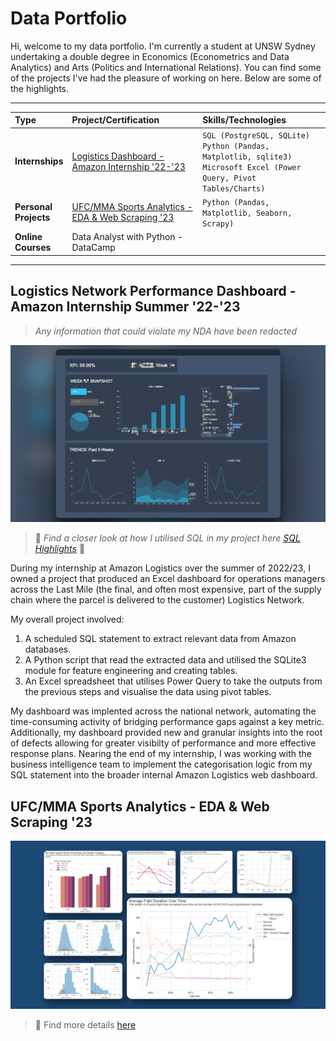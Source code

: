 # Data Portfolio

Hi, welcome to my data portfolio. I'm currently a student at UNSW Sydney undertaking a double degree in Economics (Econometrics and Data Analytics) and Arts (Politics and International Relations). You can find some of the projects I've had the pleasure of working on here. Below are some of the highlights.  

---
| Type | Project/Certification | Skills/Technologies | 
| :--- | :-------------------- | :------- | 
|**Internships**| [Logistics Dashboard - Amazon Internship '22-'23](#logistics-network-performance-dashboard---amazon-internship-summer-22-23) |`SQL (PostgreSQL, SQLite)`<br>`Python (Pandas, Matplotlib, sqlite3)` <br> `Microsoft Excel (Power Query, Pivot Tables/Charts)`|
|**Personal<br>Projects**|[UFC/MMA Sports Analytics - EDA & Web Scraping '23](#ufcmma-sports-analytics---eda--web-scraping-23)|`Python (Pandas, Matplotlib, Seaborn, Scrapy)`|
|**Online<br>Courses**| Data Analyst with Python - DataCamp | |

---

## Logistics Network Performance Dashboard - Amazon Internship Summer '22-'23
  
> *Any information that could violate my NDA have been redacted*

![amzl-dashboard-screenshot](assets/wide_amzl-dashboard-screenshot-redacted.png)

> 🚨 *Find a closer look at how I utilised SQL in my project here [SQL Highlights](/amazon_logistics_dashboard/SQL_highlights.md)* 🚨

During my internship at Amazon Logistics over the summer of 2022/23, I owned a project that produced an Excel dashboard for operations managers across the Last Mile (the final, and often most expensive, part of the supply chain where the parcel is delivered to the customer) Logistics Network.

My overall project involved:
1. A scheduled SQL statement to extract relevant data from Amazon databases.
2. A Python script that read the extracted data and utilised the SQLite3 module for feature engineering and creating tables.
3. An Excel spreadsheet that utilises Power Query to take the outputs from the previous steps and visualise the data using pivot tables.

My dashboard was implented across the national network, automating the time-consuming activity of bridging performance gaps against a key metric. Additionally, my dashboard provided new and granular insights into the root of defects allowing for greater visibilty of performance and more effective response plans. Nearing the end of my internship, I was working with the business intelligence team to implement the categorisation logic from my SQL statement into the broader internal Amazon Logistics web dashboard.

## UFC/MMA Sports Analytics - EDA & Web Scraping '23

![collage_EDA_mma_sport_analytics](ufc_webscraping_eda/assets/collage_EDA_mma_sport_analytics.png)

> 🚨 Find more details [here](ufc_webscraping_eda)

